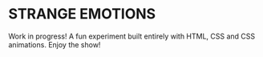 # STRANGE EMOTIONS

Work in progress!
A fun experiment built entirely with HTML, CSS and CSS animations. Enjoy the show!